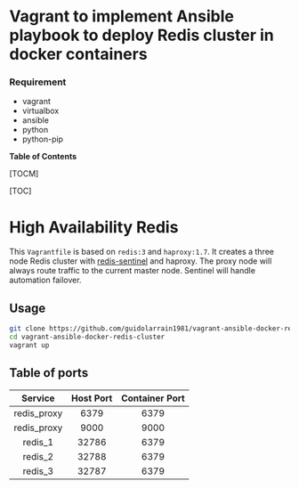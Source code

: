 # Vagrant to implement Ansible playbook to deploy Redis cluster in docker containers

### Requirement

- vagrant
- virtualbox
- ansible
- python
- python-pip

**Table of Contents**

[TOCM]

[TOC]

# High Availability Redis
This `Vagrantfile` is based on `redis:3` and `haproxy:1.7`. It creates a three node Redis cluster with [redis-sentinel](https://redis.io/topics/sentinel) and haproxy. The proxy node will always route traffic to the current master node. Sentinel will handle automation failover.

## Usage
```sh
git clone https://github.com/guidolarrain1981/vagrant-ansible-docker-redis-cluster.git
cd vagrant-ansible-docker-redis-cluster
vagrant up
```

## Table of ports
Service       |  Host Port  | Container Port |
:--------------:|:-----------:|:---------------:
redis_proxy     | 6379        | 6379           
redis_proxy     | 9000        | 9000           
redis_1         | 32786       | 6379           
redis_2         | 32788       | 6379           
redis_3         | 32787       | 6379           

